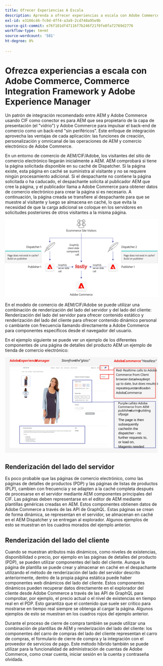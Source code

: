 ```yaml
---
title: Ofrecer Experiencias A Escala
description: Aprenda a ofrecer experiencias a escala con Adobe Commerce y Adobe Experience Manager.
exl-id: e3166c46-fc9d-4ff4-a3a9-2cd740a95e9b
source-git-commit: e76f101df47116f7b246f21f0fe0fa72769d2776
workflow-type: tm+mt
source-wordcount: '581'
ht-degree: 0%

---
```


# Ofrezca experiencias a escala con Adobe Commerce, Commerce Integration Framework y Adobe Experience Manager

Un patrón de integración recomendado entre AEM y Adobe Commerce usando CIF como conector es para AEM que sea propietario de la capa de presentación (el &quot;vidrio&quot;) y Adobe Commerce para impulsar el back-end de comercio como un back-end &quot;sin periféricos&quot;. Este enfoque de integración aprovecha las ventajas de cada aplicación: las funciones de creación, personalización y omnicanal de las operaciones de AEM y comercio electrónico de Adobe Commerce.

En un entorno de comercio de AEM/CIF/Adobe, los visitantes del sitio de comercio electrónico llegarán inicialmente a AEM. AEM comprobará si tiene la página solicitada disponible en su caché de Dispatcher. Si la página existe, esta página en caché se suministra al visitante y no se requiere ningún procesamiento adicional. Si el despachante no contiene la página solicitada o ha caducado, el despachante solicita al publicador AEM que cree la página, y el publicador llama a Adobe Commerce para obtener datos de comercio electrónico para crear la página si es necesario. A continuación, la página creada se transfiere al despachante para que se muestre al visitante y luego se almacena en caché, lo que evita la necesidad de que la carga adicional se coloque en los servidores en solicitudes posteriores de otros visitantes a la misma página.

![Diagrama general de la arquitectura de Adobe Experience Manager y Adobe Commerce](../assets/commerce-at-scale/overview.png)

En el modelo de comercio de AEM/CIF/Adobe se puede utilizar una combinación de renderización del lado del servidor y del lado del cliente: Renderización del lado del servidor para ofrecer contenido estático y renderización del lado del cliente para ofrecer contenido dinámico personal o cambiante con frecuencia llamando directamente a Adobe Commerce para componentes específicos
desde el navegador del usuario.

En el ejemplo siguiente se puede ver un ejemplo de los diferentes componentes de una página de detalles del producto AEM un ejemplo de tienda de comercio electrónico:

![Diagrama general de la arquitectura de Adobe Experience Manager y Adobe Commerce](../assets/commerce-at-scale/product-details-page.svg)

## Renderización del lado del servidor

Es poco probable que las páginas de comercio electrónico, como las páginas de detalles de productos (PDP) y las páginas de listas de productos (PLP), cambien con frecuencia y se adapten a la caché completa después de procesarse en el servidor mediante AEM componentes principales del CIF. Las páginas deben representarse en el editor de AEM mediante plantillas genéricas creadas en AEM. Estos componentes obtienen datos de Adobe Commerce a través de las API de GraphQL. Estas páginas se crean de forma dinámica, se representan en el servidor, se almacenan en caché en el AEM Dispatcher y se entregan al explorador. Algunos ejemplos de esto se muestran en los cuadros morados del ejemplo anterior.

## Renderización del lado del cliente

Cuando se muestran atributos más dinámicos, como niveles de existencias, disponibilidad o precio, por ejemplo en las páginas de detalles del producto (PDP), se pueden utilizar componentes del lado del cliente. Aunque la página de plantilla se puede crear y almacenar en caché en el despachante utilizando el método de renderización del lado del servidor descrito anteriormente, dentro de la propia página estática puede haber componentes web dinámicos del lado del cliente. Estos componentes dinámicos pueden recuperar datos directamente en el explorador del cliente desde Adobe Commerce a través de las API de GraphQL para comprobar, por ejemplo, el precio actual o el nivel de existencias en tiempo real en el PDP. Esto garantiza que el contenido que suele ser crítico para mostrarse en tiempo real siempre se obtenga al cargar la página. Algunos ejemplos de esto se muestran en los cuadros rojos del ejemplo anterior.

Durante el proceso de cierre de compra también se puede utilizar una combinación de plantillas de AEM y renderización del lado del cliente: los componentes del carro de compras del lado del cliente representan el carro de compras, el formulario de cierre de compra y la integración con el proveedor de servicios de pago. Este método híbrido también se puede utilizar para la funcionalidad de administración de cuentas de Adobe Commerce, como crear cuenta, iniciar sesión en la cuenta y contraseña olvidada.
